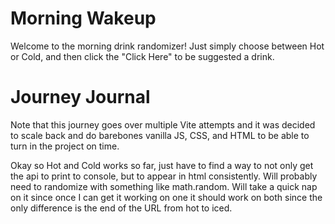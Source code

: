 # Morning Wakeup

Welcome to the morning drink randomizer!
Just simply choose between Hot or Cold, and then click the "Click Here" to be suggested a drink. 




# Journey Journal

Note that this journey goes over multiple Vite attempts and it was decided to scale back and do barebones vanilla JS, CSS, and HTML to be able to turn in the project on time. 

Okay so Hot and Cold works so far, just have to find a way to not only get the api to print to console, but to appear in html consistently. Will probably need to randomize with something like math.random. Will take a quick nap on it since once I can get it working on one it should work on both since the only difference is the end of the URL from hot to iced. 